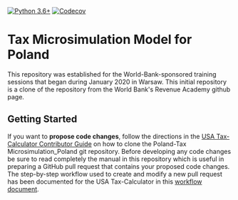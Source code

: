 [![Python 3.6+](https://img.shields.io/badge/python-3.6%2B-blue.svg)](https://www.python.org/downloads/release/python-360/)
[![Codecov](https://codecov.io/gh/TPRU-India/taxcalc/branch/master/graph/badge.svg)](https://codecov.io/gh/TPRU-India/taxcalc)


Tax Microsimulation Model for Poland
===================================

This repository was established for the World-Bank-sponsored training sessions that began during January 2020 in Warsaw. This initial repository is a clone of the repository from the World Bank's Revenue Academy github page.

Getting Started
---------------

If you want to **propose code changes**, follow the directions in the
[USA Tax-Calculator Contributor
Guide](https://github.com/PSLmodels/Tax-Calculator/blob/master/CONTRIBUTING.md#tax-calculator-contributor-guide)
on how to clone the Poland-Tax Microsimulation_Poland git repository. Before developing
any code changes be sure to read completely the manual in this repository which is
useful in preparing a GitHub pull request that contains your proposed
code changes.  The step-by-step workflow used to create and modify a
new pull request has been documented for the USA Tax-Calculator in this
[workflow document](https://github.com/PSLmodels/Tax-Calculator/blob/master/WORKFLOW.md#tax-calculator-pull-request-workflow).
